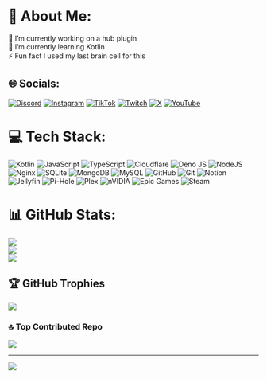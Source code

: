 # 💫 About Me:
🔭 I’m currently working on a hub plugin<br>🌱 I’m currently learning Kotlin<br>⚡ Fun fact I used my last brain cell for this


## 🌐 Socials:
[![Discord](https://img.shields.io/badge/Discord-%237289DA.svg?logo=discord&logoColor=white)](https://discord.gg/vzDdtcjWZY) [![Instagram](https://img.shields.io/badge/Instagram-%23E4405F.svg?logo=Instagram&logoColor=white)](https://instagram.com/fu3i0n) [![TikTok](https://img.shields.io/badge/TikTok-%23000000.svg?logo=TikTok&logoColor=white)](https://tiktok.com/@fu3i0n) [![Twitch](https://img.shields.io/badge/Twitch-%239146FF.svg?logo=Twitch&logoColor=white)](https://twitch.tv/fu3i0n_) [![X](https://img.shields.io/badge/X-black.svg?logo=X&logoColor=white)](https://x.com/fu3i0n_) [![YouTube](https://img.shields.io/badge/YouTube-%23FF0000.svg?logo=YouTube&logoColor=white)](https://youtube.com/@Fusion.) 

# 💻 Tech Stack:
![Kotlin](https://img.shields.io/badge/kotlin-%237F52FF.svg?style=for-the-badge&logo=kotlin&logoColor=white) ![JavaScript](https://img.shields.io/badge/javascript-%23323330.svg?style=for-the-badge&logo=javascript&logoColor=%23F7DF1E) ![TypeScript](https://img.shields.io/badge/typescript-%23007ACC.svg?style=for-the-badge&logo=typescript&logoColor=white) ![Cloudflare](https://img.shields.io/badge/Cloudflare-F38020?style=for-the-badge&logo=Cloudflare&logoColor=white) ![Deno JS](https://img.shields.io/badge/deno%20js-000000?style=for-the-badge&logo=deno&logoColor=white) ![NodeJS](https://img.shields.io/badge/node.js-6DA55F?style=for-the-badge&logo=node.js&logoColor=white) ![Nginx](https://img.shields.io/badge/nginx-%23009639.svg?style=for-the-badge&logo=nginx&logoColor=white) ![SQLite](https://img.shields.io/badge/sqlite-%2307405e.svg?style=for-the-badge&logo=sqlite&logoColor=white) ![MongoDB](https://img.shields.io/badge/MongoDB-%234ea94b.svg?style=for-the-badge&logo=mongodb&logoColor=white) ![MySQL](https://img.shields.io/badge/mysql-4479A1.svg?style=for-the-badge&logo=mysql&logoColor=white) ![GitHub](https://img.shields.io/badge/github-%23121011.svg?style=for-the-badge&logo=github&logoColor=white) ![Git](https://img.shields.io/badge/git-%23F05033.svg?style=for-the-badge&logo=git&logoColor=white) ![Notion](https://img.shields.io/badge/Notion-%23000000.svg?style=for-the-badge&logo=notion&logoColor=white) ![Jellyfin](https://img.shields.io/badge/jellyfin-%23000B25.svg?style=for-the-badge&logo=Jellyfin&logoColor=00A4DC) ![Pi-Hole](https://img.shields.io/badge/pihole-%2396060C.svg?style=for-the-badge&logo=pi-hole&logoColor=white) ![Plex](https://img.shields.io/badge/plex-%23E5A00D.svg?style=for-the-badge&logo=plex&logoColor=white) ![nVIDIA](https://img.shields.io/badge/nVIDIA-%2376B900.svg?style=for-the-badge&logo=nVIDIA&logoColor=white) ![Epic Games](https://img.shields.io/badge/epicgames-%23313131.svg?style=for-the-badge&logo=epicgames&logoColor=white) ![Steam](https://img.shields.io/badge/steam-%23000000.svg?style=for-the-badge&logo=steam&logoColor=white)
# 📊 GitHub Stats:
![](https://github-readme-stats.vercel.app/api?username=fu3i0n&theme=dracula&hide_border=false&include_all_commits=true&count_private=true)<br/>
![](https://github-readme-streak-stats.herokuapp.com/?user=fu3i0n&theme=dracula&hide_border=false)<br/>
![](https://github-readme-stats.vercel.app/api/top-langs/?username=fu3i0n&theme=dracula&hide_border=false&include_all_commits=true&count_private=true&layout=compact)

## 🏆 GitHub Trophies
![](https://github-profile-trophy.vercel.app/?username=fu3i0n&theme=dracula&no-frame=false&no-bg=true&margin-w=4)

### 🔝 Top Contributed Repo
![](https://github-contributor-stats.vercel.app/api?username=fu3i0n&limit=5&theme=dracula&combine_all_yearly_contributions=true)

---
[![](https://visitcount.itsvg.in/api?id=fu3i0n&icon=0&color=10)](https://visitcount.itsvg.in)

<!-- Proudly created with GPRM ( https://gprm.itsvg.in ) -->
